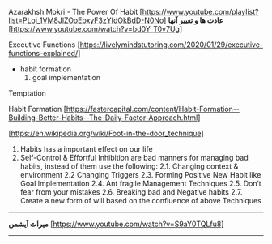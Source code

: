 Azarakhsh Mokri - The Power Of Habit
[https://www.youtube.com/playlist?list=PLoj_1VM8JlZOoEbxyF3zYIdOkBdD-N0No]
**عادت ها و تغییر آنها** [https://www.youtube.com/watch?v=bd0Y_T0v7Ug]


Executive Functions 
[https://livelymindstutoring.com/2020/01/29/executive-functions-explained/]


- habit formation 
  1. goal implementation



Temptation


Habit Formation [https://fastercapital.com/content/Habit-Formation--Building-Better-Habits--The-Daily-Factor-Approach.html]

[https://en.wikipedia.org/wiki/Foot-in-the-door_technique]

1. Habits has a important effect on our life
2. Self-Control & Effortful Inhibition are bad manners for managing bad habits, instead of them use the following:
    2.1. Changing context & environment
    2.2 Changing Triggers
    2.3. Forming Positive New Habit like Goal Implementation
    2.4. Ant fragile Management Techniques
    2.5. Don’t fear from your mistakes 
    2.6. Breaking bad and Negative habits
    2.7. Create a new form of will based on the confluence of above Techniques
 


-----------------------------------------------------------------
**میراث آیشمن** [https://www.youtube.com/watch?v=S9aY0TQLfu8]

-----------------------------------------------------------------







